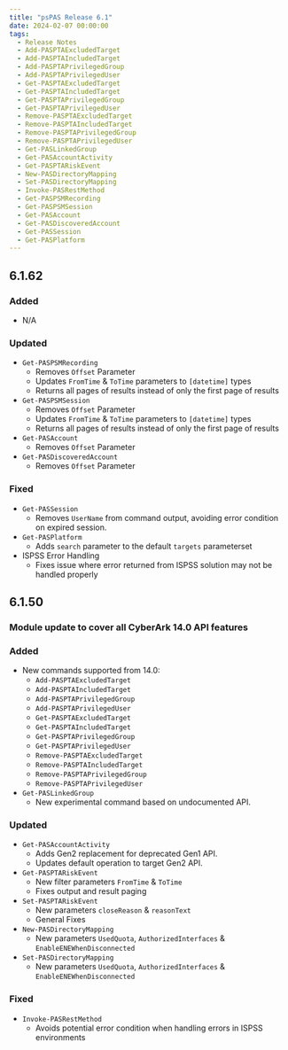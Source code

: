 ```yaml
---
title: "psPAS Release 6.1"
date: 2024-02-07 00:00:00
tags:
  - Release Notes
  - Add-PASPTAExcludedTarget
  - Add-PASPTAIncludedTarget
  - Add-PASPTAPrivilegedGroup
  - Add-PASPTAPrivilegedUser
  - Get-PASPTAExcludedTarget
  - Get-PASPTAIncludedTarget
  - Get-PASPTAPrivilegedGroup
  - Get-PASPTAPrivilegedUser
  - Remove-PASPTAExcludedTarget
  - Remove-PASPTAIncludedTarget
  - Remove-PASPTAPrivilegedGroup
  - Remove-PASPTAPrivilegedUser
  - Get-PASLinkedGroup
  - Get-PASAccountActivity
  - Get-PASPTARiskEvent
  - New-PASDirectoryMapping
  - Set-PASDirectoryMapping
  - Invoke-PASRestMethod
  - Get-PASPSMRecording
  - Get-PASPSMSession
  - Get-PASAccount
  - Get-PASDiscoveredAccount
  - Get-PASSession
  - Get-PASPlatform
---
```


## **6.1.62**

### Added
- N/A

### Updated
- `Get-PASPSMRecording`
  - Removes `Offset` Parameter
  - Updates `FromTime` & `ToTime` parameters to `[datetime]` types
  - Returns all pages of results instead of only the first page of results
- `Get-PASPSMSession`
  - Removes `Offset` Parameter
  - Updates `FromTime` & `ToTime` parameters to `[datetime]` types
  - Returns all pages of results instead of only the first page of results
- `Get-PASAccount`
  - Removes `Offset` Parameter
- `Get-PASDiscoveredAccount`
  - Removes `Offset` Parameter

### Fixed
- `Get-PASSession`
  - Removes `UserName` from command output, avoiding error condition on expired session.
- `Get-PASPlatform`
  - Adds `search` parameter to the default `targets` parameterset
- ISPSS Error Handling
  - Fixes issue where error returned from ISPSS solution may not be handled properly

## **6.1.50**

### Module update to cover all CyberArk 14.0 API features

### Added
- New commands supported from 14.0:
  - `Add-PASPTAExcludedTarget`
  - `Add-PASPTAIncludedTarget`
  - `Add-PASPTAPrivilegedGroup`
  - `Add-PASPTAPrivilegedUser`
  - `Get-PASPTAExcludedTarget`
  - `Get-PASPTAIncludedTarget`
  - `Get-PASPTAPrivilegedGroup`
  - `Get-PASPTAPrivilegedUser`
  - `Remove-PASPTAExcludedTarget`
  - `Remove-PASPTAIncludedTarget`
  - `Remove-PASPTAPrivilegedGroup`
  - `Remove-PASPTAPrivilegedUser`
- `Get-PASLinkedGroup`
  - New experimental command based on undocumented API.

### Updated
- `Get-PASAccountActivity`
  - Adds Gen2 replacement for deprecated Gen1 API.
  - Updates default operation to target Gen2 API.
- `Get-PASPTARiskEvent`
  - New filter parameters `FromTime` & `ToTime`
  - Fixes output and result paging
- `Set-PASPTARiskEvent`
  - New parameters `closeReason` & `reasonText`
  - General Fixes
- `New-PASDirectoryMapping`
  - New parameters `UsedQuota`, `AuthorizedInterfaces` & `EnableENEWhenDisconnected`
- `Set-PASDirectoryMapping`
  - New parameters `UsedQuota`, `AuthorizedInterfaces` & `EnableENEWhenDisconnected`

### Fixed
- `Invoke-PASRestMethod`
  - Avoids potential error condition when handling errors in ISPSS environments
